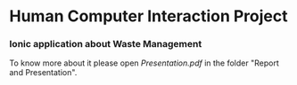 # Human Computer Interaction Project 
### Ionic application about Waste Management

To know more about it please open *Presentation.pdf* in the folder "Report and Presentation".
